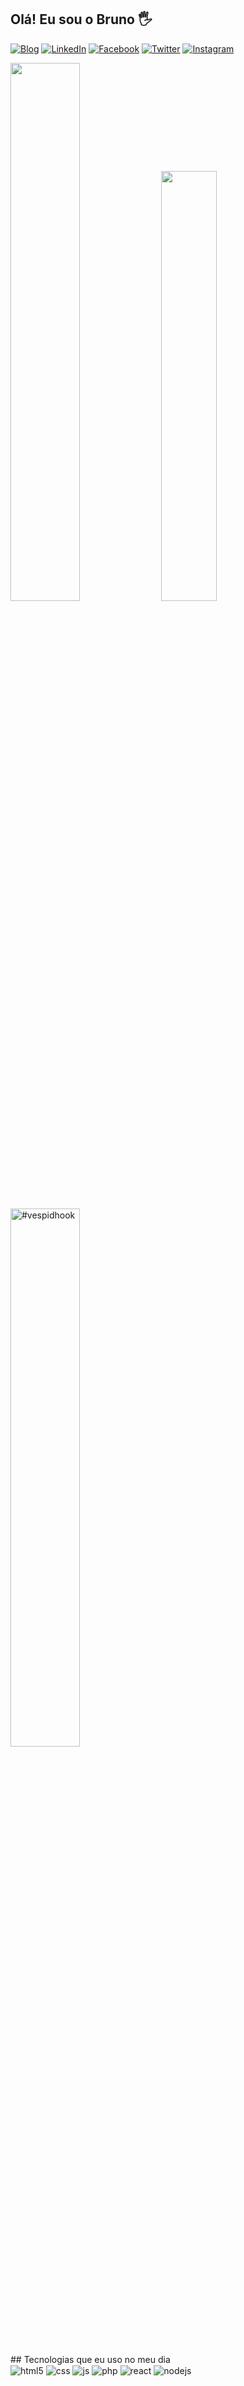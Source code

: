 ## Olá! Eu sou o Bruno 🖐️

[![Blog](https://img.shields.io/website?label=Bas.inf.br&style=for-the-badge&url=https://bas.inf.br/)](https://bas.inf.br)
[![LinkedIn](https://img.shields.io/badge/LinkedIn-0077B5?style=for-the-badge&logo=linkedin&logoColor=white)](https://www.linkedin.com/in/brunoalvesilva/)
[![Facebook](https://img.shields.io/badge/Facebook-1877F2?style=for-the-badge&logo=facebook&logoColor=white)](https://www.facebook.com/vespidhook/)
[![Twitter](https://img.shields.io/badge/Twitter-1DA1F2?style=for-the-badge&logo=twitter&logoColor=white)](https://instagram.com/bruno_alvessilva)
[![Instagram](https://img.shields.io/badge/Instagram-E4405F?style=for-the-badge&logo=instagram&logoColor=white)](https://instagram.com/bruno_alvessilva)

<div style="display: inline_block">
  <img width="47%" src="https://github-readme-stats.vercel.app/api?username=vespidhook&show_icons=true&theme=algolia&line_height=27">
  <img width="42%" src="https://github-readme-stats.vercel.app/api/top-langs/?username=vespidhook&layout=compact&theme=algolia"/>
</div>
<div style="display: inline_block">
  <img width="47%" src="https://github-readme-streak-stats.herokuapp.com/?user=vespidhook&theme=algolia" alt="#vespidhook" />
</div>
## Tecnologias que eu uso no meu dia

<div style="display: inline_block">
  <img align="center" alt="html5" src="https://img.shields.io/badge/HTML5-E34F26?style=for-the-badge&logo=html5&logoColor=white" />
  <img align="center" alt="css" src="https://img.shields.io/badge/CSS3-1572B6?style=for-the-badge&logo=css3&logoColor=white" />
  <img align="center" alt="js" src="https://img.shields.io/badge/JavaScript-F7DF1E?style=for-the-badge&logo=javascript&logoColor=black" />
  <img align="center" alt="php" src="https://img.shields.io/badge/PHP-777BB4?style=for-the-badge&logo=php&logoColor=white" />
  <img align="center" alt="react" src="https://img.shields.io/badge/React-20232A?style=for-the-badge&logo=react&logoColor=61DAFB" />
  <img align="center" alt="nodejs" src="https://img.shields.io/badge/Node.js-43853D?style=for-the-badge&logo=node.js&logoColor=white" />
</div><br/>

